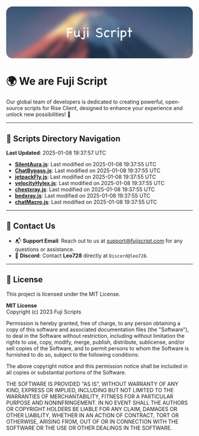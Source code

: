 ![Banner](.github/b.webp)

# 🌍 **We are Fuji Script**

Our global team of developers is dedicated to creating powerful, open-source scripts for Rise Client, designed to enhance your experience and unlock new possibilities! 🌟

---
<!-- SCRIPTS_NAVIGATION_START -->
## 📂 **Scripts Directory Navigation**

**Last Updated**: 2025-01-08 19:37:57 UTC

- **[SilentAura.js](scripts/SilentAura.js)**: Last modified on 2025-01-08 19:37:55 UTC
- **[ChatBypass.js](scripts/ChatBypass.js)**: Last modified on 2025-01-08 19:37:55 UTC
- **[jetpackFly.js](scripts/jetpackFly.js)**: Last modified on 2025-01-08 19:37:55 UTC
- **[velocityHylex.js](scripts/velocityHylex.js)**: Last modified on 2025-01-08 19:37:55 UTC
- **[chestxray.js](scripts/chestxray.js)**: Last modified on 2025-01-08 19:37:55 UTC
- **[bedxray.js](scripts/bedxray.js)**: Last modified on 2025-01-08 19:37:55 UTC
- **[chatMacro.js](scripts/chatMacro.js)**: Last modified on 2025-01-08 19:37:55 UTC

<!-- SCRIPTS_NAVIGATION_END -->

---

## 💬 **Contact Us**  
- 📬 **Support Email**: Reach out to us at [support@fujiscript.com](mailto:support@fujiscript.com) for any questions or assistance.  
- 💬 **Discord**: Contact **Leo728** directly at `Discord@leo728`.

---

## 📜 **License**

This project is licensed under the MIT License.  

**MIT License**  
Copyright (c) 2023 Fuji Scripts  

Permission is hereby granted, free of charge, to any person obtaining a copy of this software and associated documentation files (the "Software"), to deal in the Software without restriction, including without limitation the rights to use, copy, modify, merge, publish, distribute, sublicense, and/or sell copies of the Software, and to permit persons to whom the Software is furnished to do so, subject to the following conditions:  

The above copyright notice and this permission notice shall be included in all copies or substantial portions of the Software.  

THE SOFTWARE IS PROVIDED "AS IS", WITHOUT WARRANTY OF ANY KIND, EXPRESS OR IMPLIED, INCLUDING BUT NOT LIMITED TO THE WARRANTIES OF MERCHANTABILITY, FITNESS FOR A PARTICULAR PURPOSE AND NONINFRINGEMENT. IN NO EVENT SHALL THE AUTHORS OR COPYRIGHT HOLDERS BE LIABLE FOR ANY CLAIM, DAMAGES OR OTHER LIABILITY, WHETHER IN AN ACTION OF CONTRACT, TORT OR OTHERWISE, ARISING FROM, OUT OF OR IN CONNECTION WITH THE SOFTWARE OR THE USE OR OTHER DEALINGS IN THE SOFTWARE.  
